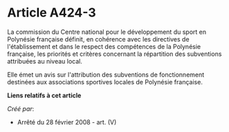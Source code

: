 # Article A424-3

La commission du Centre national pour le développement du sport en Polynésie française définit, en cohérence avec les
directives de l'établissement et dans le respect des compétences de la Polynésie française, les priorités et critères
concernant la répartition des subventions attribuées au niveau local.

Elle émet un avis sur l'attribution des subventions de fonctionnement destinées aux associations sportives locales de
Polynésie française.

**Liens relatifs à cet article**

_Créé par_:

  - Arrêté du 28 février 2008 - art. (V)

